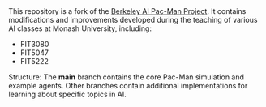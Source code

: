 ## 

This repository is a fork of the [Berkeley AI Pac-Man
Project](https://ai.berkeley.edu/project_overview.html). It contains
modifications and improvements developed during the teaching of various
AI classes at Monash University, including:
- FIT3080 
- FIT5047
- FIT5222 

Structure: 
The **main** branch contains the core Pac-Man simulation and example agents. 
Other branches contain additional implementations for learning about specific
topics in AI. 

